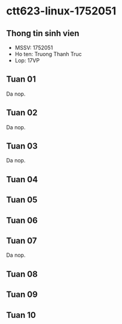 # ctt623-linux-1752051

## Thong tin sinh vien

* MSSV: 1752051
* Ho ten: Truong Thanh Truc
* Lop: 17VP

## Tuan 01
Da nop.

## Tuan 02
Da nop.

## Tuan 03
Da nop.

## Tuan 04

## Tuan 05

## Tuan 06

## Tuan 07
Da nop.

## Tuan 08

## Tuan 09

## Tuan 10

